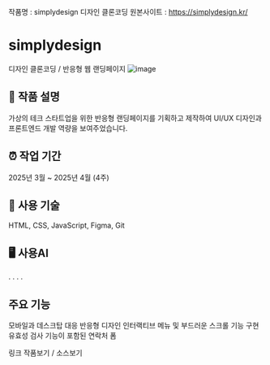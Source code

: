 작품명 : simplydesign 디자인 클론코딩
원본사이트 : https://simplydesign.kr/

# simplydesign
디자인 클론코딩 / 반응형 웹 랜딩페이지
![image](https://github.com/user-attachments/assets/b2956261-f4a5-40ec-8c9f-32ce84afd246)



## 📝 작품 설명
가상의 테크 스타트업을 위한 반응형 랜딩페이지를 기획하고 제작하여 UI/UX 디자인과 프론트엔드 개발 역량을 보여주었습니다.


## ⏰ 작업 기간
2025년 3월 ~ 2025년 4월 (4주)


## 🔨 사용 기술
HTML, CSS, JavaScript, Figma, Git


## 🖥 사용AI

. . . .

## 주요 기능

모바일과 데스크탑 대응 반응형 디자인
인터랙티브 메뉴 및 부드러운 스크롤 기능 구현
유효성 검사 기능이 포함된 연락처 폼

링크 
작품보기  / 소스보기


